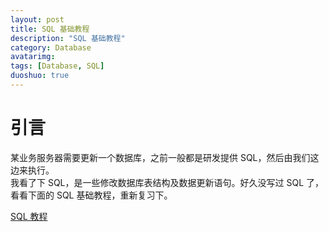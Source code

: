 ```yaml
---
layout: post
title: SQL 基础教程
description: "SQL 基础教程"
category: Database
avatarimg:
tags: [Database, SQL]
duoshuo: true
---
```


# 引言

某业务服务器需要更新一个数据库，之前一般都是研发提供 SQL，然后由我们这边来执行。  
我看了下 SQL，是一些修改数据库表结构及数据更新语句。好久没写过 SQL 了，  
看看下面的 SQL 基础教程，重新复习下。  

[SQL 教程](http://www.w3school.com.cn/sql/index.asp)  
